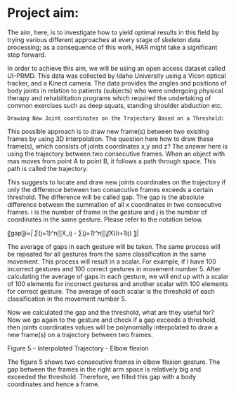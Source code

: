 # Project aim:

The aim, here, is to investigate how to yield optimal results in this field by trying various different approaches at every stage of skeleton data processing; as a consequence of this work, HAR might take a significant step forward.
 
In order to achieve this aim, we will be using an open access dataset called UI-PRMD. This data was collected by Idaho University using a Vicon optical tracker, and a Kinect camera. The data provides the angles and positions of body joints in relation to patients (subjects) who were undergoing physical therapy and rehabilitation programs which required the undertaking of common exercises such as deep squats, standing shoulder abduction etc.









	Drawing New Joint coordinates on the Trajectory Based on a Threshold:

This possible approach is to draw new frame(s) between two existing frames by using 3D interpolation. The question here how to draw these frame(s), which consists of joints coordinates x,y and z? The answer here is using the trajectory between two consecutive frames. When an object with mas moves from point A to point B, it follows a path through space. This path is called the trajectory. 

This suggests to locate and draw new joints coordinates on the trajectory if only the difference between two consecutive frames exceeds a certain threshold. The difference will be called gap. The gap is the absolute difference between the summation of all x coordinates in two consecutive frames. i is the number of frame in the gesture and j is the number of coordinates in the same gesture. Please refer to the notation below. 

〖gap〗_i=| ∑_(j=1)^n▒X_ij - ∑_(j=1)^n▒〖X_((i+1)j)  〗|

The average of gaps in each gesture will be taken. The same process will be repeated for all gestures from the same classification in the same movement. This process will result in a scalar. For example, if I have 100 incorrect gestures and 100 correct gestures in movement number 5. After calculating the average of gaps in each gesture, we will end up with a scalar of 100 elements for incorrect gestures and another scalar with 100 elements for correct gesture. The average of each scalar is the threshold of each classification in the movement number 5.  

Now we calculated the gap and the threshold, what are they useful for? Now we go again to the gesture and check if a gap exceeds a threshold, then joints coordinates values will be polynomially interpolated to draw a new frame(s) on a trajectory between two frames. 

 
Figure 5 – Interpolated Trajectory - Elbow flexion


The figure 5 shows two consecutive frames in elbow flexion gesture. The gap between the frames in the right arm space is relatively big and exceeded the threshold. Therefore, we filled this gap with a body coordinates and hence a frame. 
